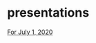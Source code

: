 # presentations
[For July 1, 2020](https://colab.research.google.com/github/fbeilstein/presentations/blob/master/presentation_for_July_1_2020.ipynb)
